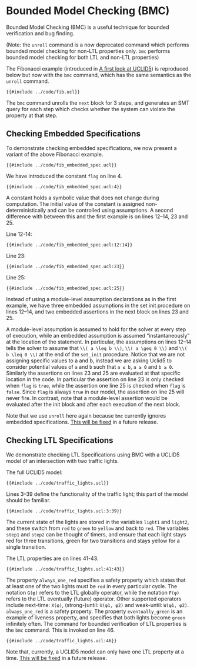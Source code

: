 # Bounded Model Checking (BMC)

Bounded Model Checking (BMC) is a useful technique for bounded verification and bug finding.

(Note: the `unroll` command is a now deprecated command which performs bounded model checking for non-LTL properties only. `bmc` performs bounded model checking for both LTL and non-LTL properties)

The Fibonacci example (introduced in [A first look at UCLID5](/introduction/firstlook.html)) is reproduced below but now with the `bmc` command, which has the same semantics as the `unroll` command.

```uclid
{{#include ../code/fib.ucl}}
```

The `bmc` command unrolls the `next` block for 3 steps, and generates an SMT query for each step which checks whether the system can violate the property at that step.

## Checking Embedded Specifications 
To demonstrate checking embedded specifications,
we now present a variant of the above Fibonacci example.
```uclid
{{#include ../code/fib_embedded_spec.ucl}}
```
We have introduced the constant `flag` on line 4. 
```uclid
{{#include ../code/fib_embedded_spec.ucl:4}}
```
A constant holds a symbolic value that does not change during computation.
The initial value of the constant is assigned non-deterministically and
can be controlled using assumptions.
A second difference with between this and the first example is on lines 12–14, 23 and 25.

Line 12-14:
```uclid
{{#include ../code/fib_embedded_spec.ucl:12:14}}
```
Line 23:
```uclid
{{#include ../code/fib_embedded_spec.ucl:23}}
```
Line 25:
```uclid
{{#include ../code/fib_embedded_spec.ucl:25}}
```
Instead of using a module-level assumption declarations as in the first example,
we have three embedded assumptions in the set init procedure on lines 12–14,
and two embedded assertions in the next block on lines 23 and 25.

A module-level assumption is assumed to hold for the solver at every step of execution,
while an embedded assumption is assumed “instantaneously” at the location of the statement.
In particular, the assumptions on lines 12–14 tells the solver
to assume that `\\( a \leq b \\)`, `\\( a \geq 0 \\)` and `\\( b \leq 0 \\)` at the end of the `set_init` procedure.
Notice that we are not assigning specific values to a and b, instead we are asking Uclid5 to consider potential values of `a` and `b` such that `a ≤ b`, `a ≥ 0` and `b ≥ 0`.
Similarly the assertions on lines 23 and 25 are evaluated at that specific location in the
code. In particular the assertion on line 23 is only checked when `flag` is `true`,
while the assertion one line 25 is checked when `flag` is `false`.
Since `flag` is always `true` in our model, the assertion on line 25 will never fire.
In contrast, note that a module-level assertion would be evaluated after the init block
and after each execution of the next block.


Note that we use `unroll` here again because `bmc` currently ignores embedded specifications.
[This will be fixed](https://github.com/uclid-org/uclid/issues/181) in a future release.

## Checking LTL Specifications
We demonstrate checking LTL Specifications using BMC
with a UCLID5 model of an intersection with two traffic lights.

The full UCLID5 model:
```uclid
{{#include ../code/traffic_lights.ucl}}
```

Lines 3–39 define the functionality of the traffic light;
this part of the model should be familiar.
```uclid
{{#include ../code/traffic_lights.ucl:3:39}}
```
The current state of the lights are stored in the variables `light1` and `light2`,
and these switch from `red` to `green` to `yellow` and back to `red`.
The variables `step1` and `step2` can be thought of timers,
and ensure that each light stays red for three transitions,
green for two transitions and stays yellow for a single transition.

The LTL properties are on lines 41-43.
```uclid
{{#include ../code/traffic_lights.ucl:41:43}}
```
The property `always_one_red` specifies a safety property which states
that at least one of the two lights must be `red` in every particular cycle.
The notation `G(φ)` refers to the LTL globally operator,
while the notation `F(φ)` refers to the LTL eventually (future) operator.
Other supported operators include next-time: `X(φ)`, (strong-)until: `U(φ1, φ2)`
and weak-until: `W(φ1, φ2)`.
`always_one_red` is a safety property.
The property `eventually_green` is an example of liveness property,
and specifies that both lights become `green` infinitely often.
The command for bounded verification of LTL properties is the `bmc` command.
This is invoked on line 46.
```uclid
{{#include ../code/traffic_lights.ucl:46}}
```

Note that, currently, a UCLID5 model can only have one LTL property at a time.
[This will be fixed](https://github.com/uclid-org/uclid/issues/128) in a future release.